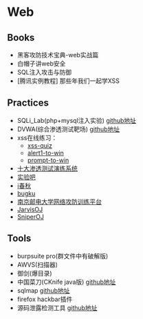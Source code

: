# Web

## Books

* 黑客攻防技术宝典-web实战篇
* 白帽子讲web安全
* SQL注入攻击与防御
* [腾讯实例教程] 那些年我们一起学XSS

## Practices

* SQLi_Lab(php+mysql注入实验) [github地址](https://github.com/Audi-1/sqli-labs)
* DVWA(综合渗透测试靶场) [github地址](https://github.com/ethicalhack3r/DVWA)
* xss在线练习：
    * [xss-quiz](http://xss-quiz.int21h.jp/)
    * [alert1-to-win](https://alf.nu/alert1)
    * [prompt-to-win](http://prompt.ml/0)
* [十大渗透测试演练系统](http://www.freebuf.com/sectool/4708.html)
* [实验吧](http://www.shiyanbar.com/)
* [i春秋](https://www.ichunqiu.com/)
* [bugku](http://www.bugku.com/)
* [南京邮电大学网络攻防训练平台](http://ctf.nuptsast.com/)
* [JarvisOJ](https://www.jarvisoj.com/)
* [SniperOJ](http://www.sniperoj.com/)

## Tools

* burpsuite pro(群文件中有破解版)
* AWVS(扫描器)
* 御剑(爆目录)
* 中国菜刀(CKnife java版) [github地址](https://github.com/Chora10/Cknife)
* sqlmap [github地址](https://github.com/sqlmapproject/sqlmap)
* firefox hackbar插件
* 源码泄露检测工具 [github地址](https://github.com/WangYihang/SourceLeakHacker)
